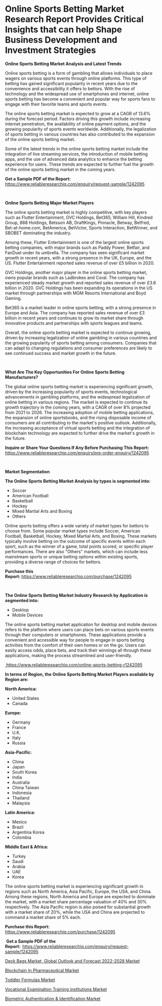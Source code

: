 <p><h1>Online Sports Betting Market Research Report Provides Critical Insights that can help Shape Business Development and Investment Strategies</h1></p><p><strong>Online Sports Betting Market Analysis and Latest Trends</strong></p>
<p><p>Online sports betting is a form of gambling that allows individuals to place wagers on various sports events through online platforms. This type of betting has gained significant popularity in recent years due to the convenience and accessibility it offers to bettors. With the rise of technology and the widespread use of smartphones and internet, online sports betting has become a convenient and popular way for sports fans to engage with their favorite teams and sports events.</p><p>The online sports betting market is expected to grow at a CAGR of 13.6% during the forecast period. Factors driving this growth include increasing internet penetration, the availability of online payment options, and the growing popularity of sports events worldwide. Additionally, the legalization of sports betting in various countries has also contributed to the expansion of the online sports betting market.</p><p>Some of the latest trends in the online sports betting market include the integration of live streaming services, the introduction of mobile betting apps, and the use of advanced data analytics to enhance the betting experience for users. These trends are expected to further fuel the growth of the online sports betting market in the coming years.</p></p>
<p><strong>Get a Sample PDF of the Report:&nbsp;</strong> <a href="https://www.reliableresearchiq.com/enquiry/request-sample/1242095">https://www.reliableresearchiq.com/enquiry/request-sample/1242095</a></p>
<p>&nbsp;</p>
<p><strong>Online Sports Betting Major Market Players</strong></p>
<p><p>The online sports betting market is highly competitive, with key players such as Flutter Entertainment, GVC Holdings, Bet365, William Hill, Kindred Group, 888 Holdings, Betsson AB, DraftKings, Pinnacle, Betway, Betfred, Bet-at-home.com, BetAmerica, BetVictor, Sports Interaction, BetWinner, and SBOBET dominating the industry.</p><p>Among these, Flutter Entertainment is one of the largest online sports betting companies, with major brands such as Paddy Power, Betfair, and FanDuel under its umbrella. The company has seen significant market growth in recent years, with a strong presence in the UK, Europe, and the US. Flutter Entertainment reported sales revenue of over £5 billion in 2020.</p><p>GVC Holdings, another major player in the online sports betting market, owns popular brands such as Ladbrokes and Coral. The company has experienced steady market growth and reported sales revenue of over £3.6 billion in 2020. GVC Holdings has been expanding its operations in the US market through partnerships with MGM Resorts International and Boyd Gaming.</p><p>Bet365 is a market leader in online sports betting, with a strong presence in Europe and Asia. The company has reported sales revenue of over £3 billion in recent years and continues to grow its market share through innovative products and partnerships with sports leagues and teams.</p><p>Overall, the online sports betting market is expected to continue growing, driven by increasing legalization of online gambling in various countries and the growing popularity of sports betting among consumers. Companies that can adapt to changing regulations and consumer preferences are likely to see continued success and market growth in the future.</p></p>
<p>&nbsp;</p>
<p><strong>What Are The Key Opportunities For Online Sports Betting Manufacturers?</strong></p>
<p><p>The global online sports betting market is experiencing significant growth, driven by the increasing popularity of sports events, technological advancements in gambling platforms, and the widespread legalization of online betting in various regions. The market is expected to continue its growth trajectory in the coming years, with a CAGR of over 8% projected from 2021 to 2026. The increasing adoption of mobile betting applications, the expansion of online sportsbooks, and the rising disposable income of consumers are all contributing to the market's positive outlook. Additionally, the increasing acceptance of virtual sports betting and the integration of blockchain technology are expected to further drive the market's growth in the future.</p></p>
<p><strong>Inquire or Share Your Questions If Any Before Purchasing This Report:</strong> <a href="https://www.reliableresearchiq.com/enquiry/pre-order-enquiry/1242095">https://www.reliableresearchiq.com/enquiry/pre-order-enquiry/1242095</a></p>
<p>&nbsp;</p>
<p><strong>Market Segmentation</strong></p>
<p><strong>The Online Sports Betting Market Analysis by types is segmented into:</strong></p>
<p><ul><li>Soccer</li><li>American Football</li><li>Basketball</li><li>Hockey</li><li>Mixed Martial Arts and Boxing</li><li>Others</li></ul></p>
<p><p>Online sports betting offers a wide variety of market types for bettors to choose from. Some popular market types include Soccer, American Football, Basketball, Hockey, Mixed Martial Arts, and Boxing. These markets typically involve betting on the outcome of specific events within each sport, such as the winner of a game, total points scored, or specific player performances. There are also "Others" markets, which can include less mainstream sports or unique betting options within existing sports, providing a diverse range of choices for bettors.</p></p>
<p><strong>Purchase this Report:&nbsp;</strong><a href="https://www.reliableresearchiq.com/purchase/1242095">https://www.reliableresearchiq.com/purchase/1242095</a></p>
<p>&nbsp;</p>
<p><strong>The Online Sports Betting Market Industry Research by Application is segmented into:</strong></p>
<p><ul><li>Desktop</li><li>Mobile Devices</li></ul></p>
<p><p>The online sports betting market application for desktop and mobile devices refers to the platform where users can place bets on various sports events through their computers or smartphones. These applications provide a convenient and accessible way for people to engage in sports betting activities from the comfort of their own homes or on the go. Users can easily access odds, place bets, and track their winnings all through these applications, making the process streamlined and user-friendly.</p></p>
<p><a href="https://www.reliableresearchiq.com/online-sports-betting-r1242095">&nbsp;https://www.reliableresearchiq.com/online-sports-betting-r1242095</a></p>
<p><strong>In terms of Region, the Online Sports Betting Market Players available by Region are:</strong></p>
<p>
    <p> <strong> North America: </strong>
        <ul>
            <li>United States</li>
            <li>Canada</li>
        </ul>
        </p> 
    <p> <strong> Europe: </strong>
        <ul>
            <li>Germany</li>
            <li>France</li>
            <li>U.K.</li>
            <li>Italy</li>
            <li>Russia</li>
        </ul>
        </p> 
    <p> <strong> Asia-Pacific: </strong>
        <ul>
            <li>China</li>
            <li>Japan</li>
            <li>South Korea</li>
            <li>India</li>
            <li>Australia</li>
            <li>China Taiwan</li>
            <li>Indonesia</li>
            <li>Thailand</li>
            <li>Malaysia</li>
        </ul>
        </p> 
    <p> <strong> Latin America: </strong>
        <ul>
            <li>Mexico</li>
            <li>Brazil</li>
            <li>Argentina Korea</li>
            <li>Colombia</li>
        </ul>
        </p> 
    <p> <strong> Middle East & Africa: </strong>
        <ul>
            <li>Turkey</li>
            <li>Saudi</li>
            <li>Arabia</li>
            <li>UAE</li>
            <li>Korea</li>
        </ul>
    </p>
    </p>
<p><p>The online sports betting market is experiencing significant growth in regions such as North America, Asia Pacific, Europe, the USA, and China. Among these regions, North America and Europe are expected to dominate the market, with a market share percentage valuation of 40% and 30% respectively. The Asia Pacific region is also poised for substantial growth with a market share of 20%, while the USA and China are projected to command a market share of 5% each.</p></p>
<p><strong>Purchase this Report: </strong><a href="https://www.reliableresearchiq.com/purchase/1242095">https://www.reliableresearchiq.com/purchase/1242095</a></p>
<p>&nbsp;<strong>Get a Sample PDF of the Report:&nbsp;&nbsp;</strong><a href="https://www.reliableresearchiq.com/enquiry/request-sample/1242095">https://www.reliableresearchiq.com/enquiry/request-sample/1242095</a></p>
<p><strong></strong></p>
<p><p><a href="https://www.linkedin.com/pulse/deck-bags-market-global-outlook-forecast-2022-2028-share-new-szguf">Deck Bags Market, Global Outlook and Forecast 2022-2028 Market</a></p><p><a href="https://github.com/lairestrong/Market-Research-Report-List-1/blob/main/blockchain-in-pharmaceutical-market.md">Blockchain In Pharmaceutical Market</a></p><p><a href="https://medium.com/@joanne.harris67856/toddler-formulas-market-global-market-insights-and-sales-trends-2024-to-2031-d376a2e62734">Toddler Formulas Market</a></p><p><a href="https://medium.com/@colin.dunca43545/insights-into-the-vocational-examination-training-institutions-market-size-which-is-expanding-with-266ab0572850">Vocational Examination Training institutions Market</a></p><p><a href="https://github.com/msLonKoss78/Market-Research-Report-List-1/blob/main/biometric-authentication-identification-market.md">Biometric Authentication & Identification Market</a></p></p>